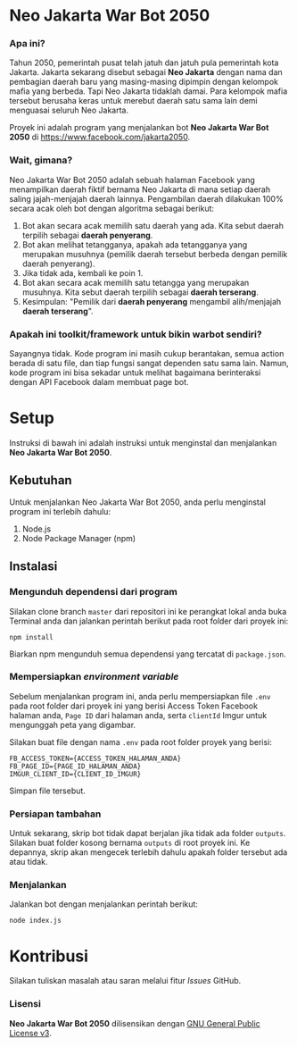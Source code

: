 # Neo Jakarta War Bot 2050
### Apa ini?
Tahun 2050, pemerintah pusat telah jatuh dan jatuh pula pemerintah kota Jakarta. Jakarta sekarang disebut sebagai **Neo Jakarta** dengan nama dan pembagian daerah baru yang masing-masing dipimpin dengan kelompok mafia yang berbeda. Tapi Neo Jakarta tidaklah damai. Para kelompok mafia tersebut berusaha keras untuk merebut daerah satu sama lain demi menguasai seluruh Neo Jakarta.

Proyek ini adalah program yang menjalankan bot **Neo Jakarta War Bot 2050** di https://www.facebook.com/jakarta2050. 

### Wait, gimana?
Neo Jakarta War Bot 2050 adalah sebuah halaman Facebook yang menampilkan daerah fiktif bernama Neo Jakarta di mana setiap daerah saling jajah-menjajah daerah lainnya. Pengambilan daerah dilakukan 100% secara acak oleh bot dengan algoritma sebagai berikut:
1. Bot akan secara acak memilih satu daerah yang ada. Kita sebut daerah terpilih sebagai **daerah penyerang**.
2. Bot akan melihat tetangganya, apakah ada tetangganya yang merupakan musuhnya (pemilik daerah tersebut berbeda dengan pemilik daerah penyerang).
3. Jika tidak ada, kembali ke poin 1.
4. Bot akan secara acak memilih satu tetangga yang merupakan musuhnya. Kita sebut daerah terpilih sebagai **daerah terserang**.
5. Kesimpulan: "Pemilik dari **daerah penyerang** mengambil alih/menjajah **daerah terserang**".

### Apakah ini toolkit/framework untuk bikin warbot sendiri?
Sayangnya tidak. Kode program ini masih cukup berantakan, semua action berada di satu file, dan tiap fungsi sangat dependen satu sama lain. Namun, kode program ini bisa sekadar untuk melihat bagaimana berinteraksi dengan API Facebook dalam membuat page bot.

# Setup
Instruksi di bawah ini adalah instruksi untuk menginstal dan menjalankan **Neo Jakarta War Bot 2050**.
## Kebutuhan
Untuk menjalankan Neo Jakarta War Bot 2050, anda perlu menginstal program ini terlebih dahulu:
1. Node.js
2. Node Package Manager (npm)

## Instalasi
### Mengunduh dependensi dari program
Silakan clone branch `master` dari repositori ini ke perangkat lokal anda buka Terminal anda dan jalankan perintah berikut pada root folder dari proyek ini:

```
npm install
```
Biarkan npm mengunduh semua dependensi yang tercatat di `package.json`.

### Mempersiapkan _environment variable_
Sebelum menjalankan program ini, anda perlu mempersiapkan file `.env` pada root folder dari proyek ini yang berisi Access Token Facebook halaman anda, `Page ID` dari halaman anda, serta `clientId` Imgur untuk mengunggah peta yang digambar.

Silakan buat file dengan nama `.env` pada root folder proyek yang berisi:
```
FB_ACCESS_TOKEN={ACCESS_TOKEN_HALAMAN_ANDA}
FB_PAGE_ID={PAGE_ID_HALAMAN_ANDA}
IMGUR_CLIENT_ID={CLIENT_ID_IMGUR}
``` 
Simpan file tersebut.

### Persiapan tambahan
Untuk sekarang, skrip bot tidak dapat berjalan jika tidak ada folder `outputs`. Silakan buat folder kosong bernama `outputs` di root proyek ini. Ke depannya, skrip akan mengecek terlebih dahulu apakah folder tersebut ada atau tidak.

### Menjalankan 
Jalankan bot dengan menjalankan perintah berikut:
```
node index.js
```
# Kontribusi
Silakan tuliskan masalah atau saran melalui fitur _Issues_ GitHub.

### Lisensi
**Neo Jakarta War Bot 2050** dilisensikan dengan [GNU General Public License v3](LICENSE.md). 